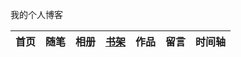 我的个人博客

|首页|随笔|相册|[书架](https://github.com/qianjilou/blog/tree/master/book)|作品|留言|时间轴|
|--|--|--|--|--|--|--|
